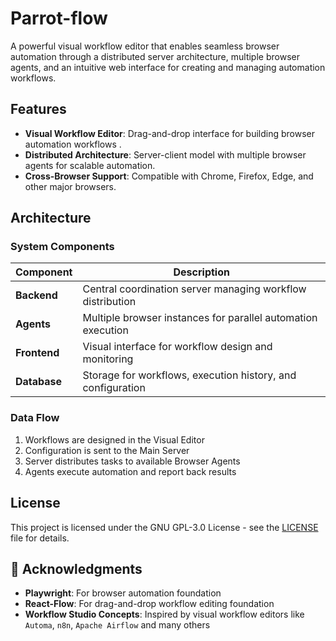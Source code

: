# Parrot-flow

A powerful visual workflow editor that enables seamless browser automation through a distributed server architecture, multiple browser agents, and an intuitive web interface for creating and managing automation workflows.

## Features

- **Visual Workflow Editor**: Drag-and-drop interface for building browser automation workflows .
- **Distributed Architecture**: Server-client model with multiple browser agents for scalable automation.
- **Cross-Browser Support**: Compatible with Chrome, Firefox, Edge, and other major browsers.

## Architecture

### System Components

| Component    | Description                                                  |
| ------------ | ------------------------------------------------------------ |
| **Backend**  | Central coordination server managing workflow distribution   |
| **Agents**   | Multiple browser instances for parallel automation execution |
| **Frontend** | Visual interface for workflow design and monitoring          |
| **Database** | Storage for workflows, execution history, and configuration  |

### Data Flow

1. Workflows are designed in the Visual Editor
2. Configuration is sent to the Main Server
3. Server distributes tasks to available Browser Agents
4. Agents execute automation and report back results

## License

This project is licensed under the GNU GPL-3.0 License - see the [LICENSE](LICENSE) file for details.

## 🙏 Acknowledgments

- **Playwright**: For browser automation foundation
- **React-Flow**: For drag-and-drop workflow editing foundation
- **Workflow Studio Concepts**: Inspired by visual workflow editors like `Automa`, `n8n`, `Apache Airflow` and many others
